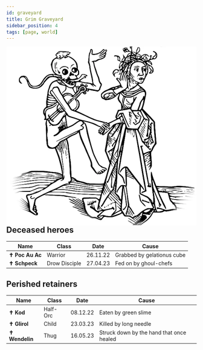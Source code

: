 ```yaml
---
id: graveyard
title: Grim Graveyard
sidebar_position: 4
tags: [page, world]
---
```


<img class="img-character" align="right" src="/img/dance.webp"/>

## Deceased heroes

| Name             | Class         | Date     | Cause                      |
| ---------------- | ------------- | -------- | -------------------------- |
| **✝ Poc Au Ac** | Warrior       | 26.11.22 | Grabbed by gelationus cube |
| **✝ Schpeck**   | Drow Disciple | 27.04.23 | Fed on by ghoul-chefs      |

## Perished retainers

| Name            | Class    | Date     | Cause                                    |
| --------------- | -------- | -------- | ---------------------------------------- |
| **✝ Kod**      | Half-Orc | 08.12.22 | Eaten by green slime                     |
| **✝ Glirol**   | Child    | 23.03.23 | Killed by long needle                    |
| **✝ Wendelin** | Thug     | 16.05.23 | Struck down by the hand that once healed |
